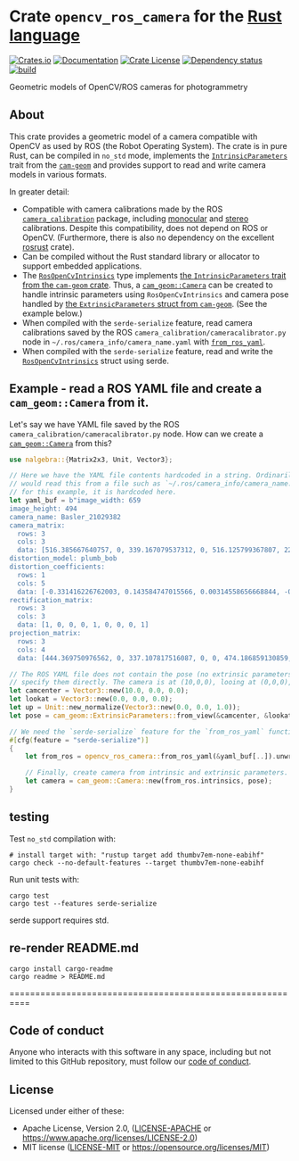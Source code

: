 # Crate `opencv_ros_camera` for the [Rust language](https://www.rust-lang.org/)

[![Crates.io](https://img.shields.io/crates/v/opencv-ros-camera.svg)](https://crates.io/crates/opencv-ros-camera)
[![Documentation](https://docs.rs/opencv-ros-camera/badge.svg)](https://docs.rs/opencv-ros-camera/)
[![Crate License](https://img.shields.io/crates/l/opencv-ros-camera.svg)](https://crates.io/crates/opencv-ros-camera)
[![Dependency status](https://deps.rs/repo/github/strawlab/opencv-ros-camera/status.svg)](https://deps.rs/repo/github/strawlab/opencv-ros-camera)
[![build](https://github.com/strawlab/opencv-ros-camera/workflows/build/badge.svg?branch=master)](https://github.com/strawlab/opencv-ros-camera/actions?query=branch%3Amaster)

Geometric models of OpenCV/ROS cameras for photogrammetry

## About

This crate provides a geometric model of a camera compatible with OpenCV as
used by ROS (the Robot Operating System). The crate is in pure Rust, can be
compiled in `no_std` mode, implements the
[`IntrinsicParameters`](https://docs.rs/cam-geom/latest/cam_geom/trait.IntrinsicParameters.html)
trait from the [`cam-geom`](https://crates.io/crates/cam-geom) and provides
support to read and write camera models in various formats.

In greater detail:

- Compatible with camera calibrations made by the ROS
  [`camera_calibration`](http://wiki.ros.org/camera_calibration) package,
  including
  [monocular](http://wiki.ros.org/camera_calibration/Tutorials/MonocularCalibration)
  and
  [stereo](http://wiki.ros.org/camera_calibration/Tutorials/StereoCalibration)
  calibrations. Despite this compatibility, does not depend on ROS or
  OpenCV. (Furthermore, there is also no dependency on the excellent
  [rosrust](https://crates.io/crates/rosrust) crate).
- Can be compiled without the Rust standard library or allocator to support
  embedded applications.
- The [`RosOpenCvIntrinsics`](struct.RosOpenCvIntrinsics.html) type
  implements [the `IntrinsicParameters` trait from the `cam-geom`
  crate](https://docs.rs/cam-geom/latest/cam_geom/trait.IntrinsicParameters.html).
  Thus, a
  [`cam_geom::Camera`](https://docs.rs/cam-geom/latest/cam_geom/struct.Camera.html)
  can be created to handle intrinsic parameters using `RosOpenCvIntrinsics`
  and camera pose handled by [the `ExtrinsicParameters` struct from
  `cam-geom`](https://docs.rs/cam-geom/latest/cam_geom/struct.ExtrinsicParameters.html).
  (See the example below.)
- When compiled with the `serde-serialize` feature, read camera calibrations
  saved by the ROS `camera_calibration/cameracalibrator.py` node in
  `~/.ros/camera_info/camera_name.yaml` with
  [`from_ros_yaml`](fn.from_ros_yaml.html).
- When compiled with the `serde-serialize` feature, read and write the
  [`RosOpenCvIntrinsics`](struct.RosOpenCvIntrinsics.html) struct using
  serde.

## Example - read a ROS YAML file and create a `cam_geom::Camera` from it.

Let's say we have YAML file saved by the ROS
`camera_calibration/cameracalibrator.py` node. How can we create a
[`cam_geom::Camera`](https://docs.rs/cam-geom/latest/cam_geom/struct.Camera.html)
from this?

```rust
use nalgebra::{Matrix2x3, Unit, Vector3};

// Here we have the YAML file contents hardcoded in a string. Ordinarily, you
// would read this from a file such as `~/.ros/camera_info/camera_name.yaml`, but
// for this example, it is hardcoded here.
let yaml_buf = b"image_width: 659
image_height: 494
camera_name: Basler_21029382
camera_matrix:
  rows: 3
  cols: 3
  data: [516.385667640757, 0, 339.167079537312, 0, 516.125799367807, 227.37993524141, 0, 0, 1]
distortion_model: plumb_bob
distortion_coefficients:
  rows: 1
  cols: 5
  data: [-0.331416226762003, 0.143584747015566, 0.00314558656668844, -0.00393597842852019, 0]
rectification_matrix:
  rows: 3
  cols: 3
  data: [1, 0, 0, 0, 1, 0, 0, 0, 1]
projection_matrix:
  rows: 3
  cols: 4
  data: [444.369750976562, 0, 337.107817516087, 0, 0, 474.186859130859, 225.062742824321, 0, 0, 0, 1, 0]";

// The ROS YAML file does not contain the pose (no extrinsic parameters). Here we
// specify them directly. The camera is at (10,0,0), looing at (0,0,0), with up (0,0,1).
let camcenter = Vector3::new(10.0, 0.0, 0.0);
let lookat = Vector3::new(0.0, 0.0, 0.0);
let up = Unit::new_normalize(Vector3::new(0.0, 0.0, 1.0));
let pose = cam_geom::ExtrinsicParameters::from_view(&camcenter, &lookat, &up);

// We need the `serde-serialize` feature for the `from_ros_yaml` function.
#[cfg(feature = "serde-serialize")]
{
    let from_ros = opencv_ros_camera::from_ros_yaml(&yaml_buf[..]).unwrap();

    // Finally, create camera from intrinsic and extrinsic parameters.
    let camera = cam_geom::Camera::new(from_ros.intrinsics, pose);
}
```

## testing

Test `no_std` compilation with:

```
# install target with: "rustup target add thumbv7em-none-eabihf"
cargo check --no-default-features --target thumbv7em-none-eabihf
```

Run unit tests with:

```
cargo test
cargo test --features serde-serialize
```

serde support requires std.

## re-render README.md

```
cargo install cargo-readme
cargo readme > README.md
```

==========================================================

## Code of conduct

Anyone who interacts with this software in any space, including but not limited
to this GitHub repository, must follow our [code of
conduct](code_of_conduct.md).

## License

Licensed under either of these:

 * Apache License, Version 2.0, ([LICENSE-APACHE](LICENSE-APACHE) or
   https://www.apache.org/licenses/LICENSE-2.0)
 * MIT license ([LICENSE-MIT](LICENSE-MIT) or
   https://opensource.org/licenses/MIT)

